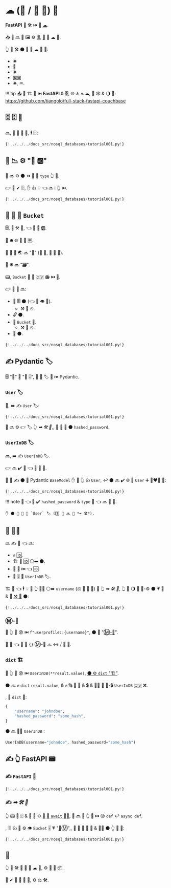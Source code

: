 # ☁ (📎 / 🦏 💽) 💽

**FastAPI** 💪 🛠️ ⏮️ 🙆 <abbr title="Distributed database (Big Data), also 'Not Only SQL'">☁</abbr>.

📥 👥 🔜 👀 🖼 ⚙️ **<a href="https://www.couchbase.com/" class="external-link" target="_blank">🗄</a>**, <abbr title="Document here refers to a JSON object (a dict), with keys and values, and those values can also be other JSON objects, arrays (lists), numbers, strings, booleans, etc.">📄</abbr> 🧢 ☁ 💽.

👆 💪 🛠️ ⚫️ 🙆 🎏 ☁ 💽 💖:

* **✳**
* **👸**
* **✳**
* **🇸🇲**
* **✳**, ♒️.

!!! tip
    📤 🛂 🏗 🚂 ⏮️ **FastAPI** &amp; **🗄**, 🌐 ⚓️ 🔛 **☁**, 🔌 🕸 &amp; 🌖 🧰: <a href="https://github.com/tiangolo/full-stack-fastapi-couchbase" class="external-link" target="_blank">https://github.com/tiangolo/full-stack-fastapi-couchbase</a>

## 🗄 🗄 🦲

🔜, 🚫 💸 🙋 🎂, 🕴 🗄:

```Python hl_lines="3-6"
{!../../../docs_src/nosql_databases/tutorial001.py!}
```

## 🔬 📉 ⚙️ "📄 🆎"

👥 🔜 ⚙️ ⚫️ ⏪ 🔧 🏑 `type` 👆 📄.

👉 🚫 ✔ 🗄, ✋️ 👍 💡 👈 🔜 ℹ 👆 ⏮️.

```Python hl_lines="10"
{!../../../docs_src/nosql_databases/tutorial001.py!}
```

## 🚮 🔢 🤚 `Bucket`

**🗄**, 🥡 ⚒ 📄, 👈 💪 🎏 🆎.

👫 🛎 🌐 🔗 🎏 🈸.

🔑 🔗 💽 🌏 🔜 "💽" (🎯 💽, 🚫 💽 💽).

🔑 **✳** 🔜 "🗃".

📟, `Bucket` 🎨 👑 🇨🇻 📻 ⏮️ 💽.

👉 🚙 🔢 🔜:

* 🔗 **🗄** 🌑 (👈 💪 👁 🎰).
    * ⚒ 🔢 ⏲.
* 🔓 🌑.
* 🤚 `Bucket` 👐.
    * ⚒ 🔢 ⏲.
* 📨 ⚫️.

```Python hl_lines="13-22"
{!../../../docs_src/nosql_databases/tutorial001.py!}
```

## ✍ Pydantic 🏷

**🗄** "📄" 🤙 "🎻 🎚", 👥 💪 🏷 👫 ⏮️ Pydantic.

### `User` 🏷

🥇, ➡️ ✍ `User` 🏷:

```Python hl_lines="25-29"
{!../../../docs_src/nosql_databases/tutorial001.py!}
```

👥 🔜 ⚙️ 👉 🏷 👆 *➡ 🛠️ 🔢*,, 👥 🚫 🔌 ⚫️ `hashed_password`.

### `UserInDB` 🏷

🔜, ➡️ ✍ `UserInDB` 🏷.

👉 🔜 ✔️ 💽 👈 🤙 🏪 💽.

👥 🚫 ✍ ⚫️ 🏿 Pydantic `BaseModel` ✋️ 🏿 👆 👍 `User`, ↩️ ⚫️ 🔜 ✔️ 🌐 🔢 `User` ➕ 👩‍❤‍👨 🌅:

```Python hl_lines="32-34"
{!../../../docs_src/nosql_databases/tutorial001.py!}
```

!!! note
    👀 👈 👥 ✔️ `hashed_password` &amp; `type` 🏑 👈 🔜 🏪 💽.

    ✋️ ⚫️ 🚫 🍕 🏢 `User` 🏷 (1️⃣ 👥 🔜 📨 *➡ 🛠️*).

## 🤚 👩‍💻

🔜 ✍ 🔢 👈 🔜:

* ✊ 🆔.
* 🏗 📄 🆔 ⚪️➡️ ⚫️.
* 🤚 📄 ⏮️ 👈 🆔.
* 🚮 🎚 📄 `UserInDB` 🏷.

🏗 🔢 👈 🕴 💡 🤚 👆 👩‍💻 ⚪️➡️ `username` (⚖️ 🙆 🎏 🔢) 🔬 👆 *➡ 🛠️ 🔢*, 👆 💪 🌖 💪 🏤-⚙️ ⚫️ 💗 🍕 &amp; 🚮 <abbr title="Automated test, written in code, that checks if another piece of code is working correctly.">⚒ 💯</abbr> ⚫️:

```Python hl_lines="37-43"
{!../../../docs_src/nosql_databases/tutorial001.py!}
```

### Ⓜ-🎻

🚥 👆 🚫 😰 ⏮️ `f"userprofile::{username}"`, ⚫️ 🐍 "<a href="https://docs.python.org/3/glossary.html#term-f-string" class="external-link" target="_blank">Ⓜ-🎻</a>".

🙆 🔢 👈 🚮 🔘 `{}` Ⓜ-🎻 🔜 ↔ / 💉 🎻.

### `dict` 🏗

🚥 👆 🚫 😰 ⏮️ `UserInDB(**result.value)`, <a href="https://docs.python.org/3/glossary.html#term-argument" class="external-link" target="_blank">⚫️ ⚙️ `dict` "🏗"</a>.

⚫️ 🔜 ✊ `dict` `result.value`, &amp; ✊ 🔠 🚮 🔑 &amp; 💲 &amp; 🚶‍♀️ 👫 🔑-💲 `UserInDB` 🇨🇻 ❌.

, 🚥 `dict` 🔌:

```Python
{
    "username": "johndoe",
    "hashed_password": "some_hash",
}
```

⚫️ 🔜 🚶‍♀️ `UserInDB` :

```Python
UserInDB(username="johndoe", hashed_password="some_hash")
```

## ✍ 👆 **FastAPI** 📟

### ✍ `FastAPI` 📱

```Python hl_lines="47"
{!../../../docs_src/nosql_databases/tutorial001.py!}
```

### ✍ *➡ 🛠️ 🔢*

👆 📟 🤙 🗄 &amp; 👥 🚫 ⚙️ <a href="https://docs.couchbase.com/python-sdk/2.5/async-programming.html#asyncio-python-3-5" class="external-link" target="_blank">🥼 🐍 <code>await</code> 🐕‍🦺</a>, 👥 🔜 📣 👆 🔢 ⏮️ 😐 `def` ↩️ `async def`.

, 🗄 👍 🚫 ⚙️ 👁 `Bucket` 🎚 💗 "<abbr title="A sequence of code being executed by the program, while at the same time, or at intervals, there can be others being executed too.">🧵</abbr>Ⓜ",, 👥 💪 🤚 🥡 🔗 &amp; 🚶‍♀️ ⚫️ 👆 🚙 🔢:

```Python hl_lines="50-54"
{!../../../docs_src/nosql_databases/tutorial001.py!}
```

## 🌃

👆 💪 🛠️ 🙆 🥉 🥳 ☁ 💽, ⚙️ 👫 🐩 📦.

🎏 ✔ 🙆 🎏 🔢 🧰, ⚙️ ⚖️ 🛠️.
